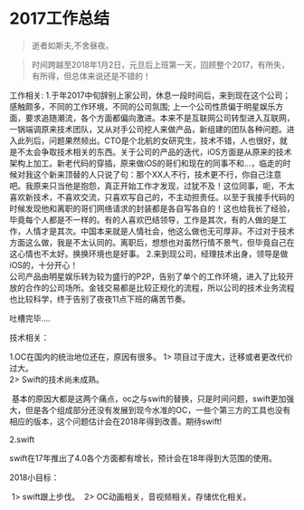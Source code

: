 # 2017工作总结
> 逝者如斯夫,不舍昼夜。

> 时间跨越至2018年1月2日，元旦后上班第一天，回顾整个2017，有所失，有所得，但总体来说还是不错的！

工作相关:
  1.于年2017中旬辞别上家公司，休息一段时间后，来到现在这个公司；感触颇多，不同的工作环境，不同的公司氛围;
  上一个公司性质偏于明星娱乐方面，要求追随潮流，各个方面都偏向激进。本来不是互联网公司转型进入互联网，一锅端调原来技术团队，又从对手公司挖人来做产品，新组建的团队各种问题。进入此列后，问题果然频出。CTO是个北航的女研究生，技术不错，人也很好，就是不太会争取技术相关的东西。关于公司的产品的迭代，iOS方面是从原来的技术架构上加工。新老代码的穿插，原来做iOS的哥们和现在的同事不和...，临走的时候对我这个新来顶替的人只说了句：那个XX人不行，技术更不行，你自己注意吧。我原来只当他是抱怨，真正开始工作才发现，过犹不及！这位同事，呃，不太喜欢新技术，不喜欢交流，只喜欢写自己的，不主动担责任。以至于我接手代码的时候发现他和离职的哥们网络请求的封装都是各自写各自的！这也给我长了经验，毕竟每个人都是不一样的。有的人喜欢巴结领导，工作是其次，有的人做的是工作，人情才是其次。中国本来就是人情社会，他这么做也无可厚非。不过对于技术方面这么做，我是不太认同的。离职后，想想也对虽然行情不景气，但毕竟自己在这心情也不太好。换换环境也是好事。
  2.来到现公司，经理技术出身，领导是做iOS的，十分开心！   
  公司产品由明星娱乐转为较为盛行的P2P，告别了单个的工作环境，进入了比较开放的合作的公司场所。金钱交易都是比较正规化的流程，所以公司的技术业务流程也比较科学，终于告别了夜夜11点下班的痛苦节奏。
  
  吐槽完毕....
  
技术相关：

  1.OC在国内的统治地位还在，原因有很多。
   1> 项目过于庞大，迁移或者更改代价过大。
    
   2> Swift的技术尚未成熟。
     
   基本的原因大都是这两个痛点，oc之与swift的替换，只是时间问题，swift更加强大，但是各个组成部分还没有发展到现今水准的OC，一些个第三方的工具也没有相应的版本，这个问题估计会在2018年得到改善。期待swift!
  
  2.swift
   
   swift在17年推出了4.0各个方面都有增长，预计会在18年得到大范围的使用。
 
 2018小目标：
 
  1> swift跟上步伐。
  2> OC动画相关，音视频相关。存储优化相关。
